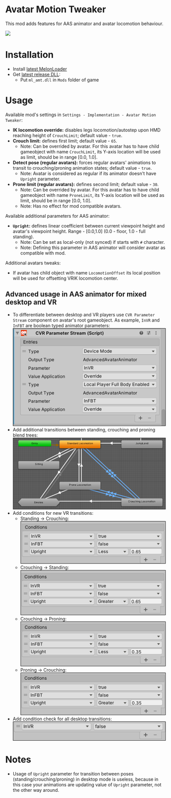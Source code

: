 # Avatar Motion Tweaker
This mod adds features for AAS animator and avatar locomotion behaviour.

![](.github/img_01.png)

# Installation
* Install [latest MelonLoader](https://github.com/LavaGang/MelonLoader)
* Get [latest release DLL](../../../releases/latest):
  * Put `ml_amt.dll` in `Mods` folder of game

# Usage
Available mod's settings in `Settings - Implementation - Avatar Motion Tweaker`:
* **IK locomotion override:** disables legs locomotion/autostep upon HMD reaching height of `CrouchLimit`; default value - `true`.
* **Crouch limit:** defines first limit; default value - `65`.
  * Note: Can be overrided by avatar. For this avatar has to have child gameobject with name `CrouchLimit`, its Y-axis location will be used as limit, should be in range [0.0, 1.0].
* **Detect pose (regular avatars):** forces regular avatars' animations to transit to crouching/proning animation states; default value - `true`.
  * Note: Avatar is considered as regular if its animator doesn't have `Upright` parameter.
* **Prone limit (regular avatars):** defines second limit; default value - `30`.
  * Note: Can be overrided by avatar. For this avatar has to have child gameobject with name `ProneLimit`, its Y-axis location will be used as limit, should be in range [0.0, 1.0].
  * Note: Has no effect for mod compatible avatars.

Available additional parameters for AAS animator:
* **`Upright`:** defines linear coefficient between current viewpoint height and avatar's viewpoint height. Range - [0.0,1.0] (0.0 - floor, 1.0 - full standing).
  * Note: Can be set as local-only (not synced) if starts with `#` character.
  * Note: Defining this parameter in AAS animator will consider avatar as compatible with mod.

Additional avatars tweaks:
* If avatar has child object with name `LocomotionOffset` its local position will be used for offsetting VRIK locomotion center.

## Advanced usage in AAS animator for mixed desktop and VR
* To differentiate between desktop and VR players use `CVR Parameter Stream` component on avatar's root gameobject. As example, `InVR` and `InFBT` are boolean typed animator parameters:  
![](.github/img_02.png)
* Add additional transitions between standing, crouching and proning blend trees:  
![](.github/img_03.png)
* Add conditions for new VR transitions:  
  * Standing -> Crouching:  
  ![](.github/img_04.png)
  * Crouching -> Standing:  
  ![](.github/img_05.png)
  * Crouching -> Proning:  
  ![](.github/img_06.png)
  * Proning -> Crouching:  
  ![](.github/img_07.png)
* Add condition check for all desktop transitions:  
![](.github/img_08.png)
  
# Notes
* Usage of `Upright` parameter for transition between poses (standing/crouching/proning) in desktop mode is useless, because in this case your animations are updating value of `Upright` parameter, not the other way around.
